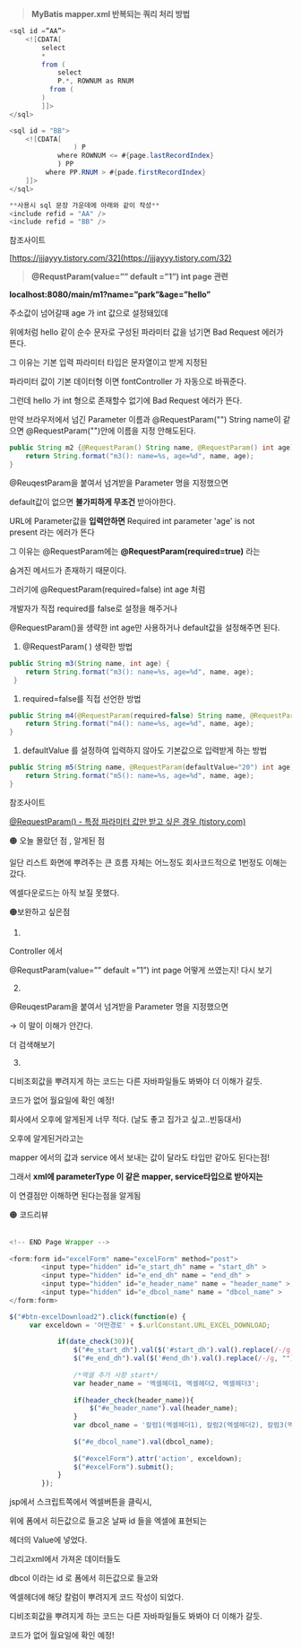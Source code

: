> **MyBatis mapper.xml  반복되는 쿼리 처리 방법**
> 

```java
<sql id =”AA”>
	<![CDATA[
		select 
		*
		from (
			select
			P.*, ROWNUM as RNUM
		  from (
		)
		]]>
</sql>

<sql id = "BB">
	<![CDATA[
				) P
			where ROWNUM <= #{page.lastRecordIndex}
			) PP
		 where PP.RNUM > #{pade.firstRecordIndex}
	]]>
</sql>

**사용시 sql 문장 가운데에 아래와 같이 작성**
<include refid = "AA" />
<include refid = "BB" />
```

참조사이트

[https://jjjayyy.tistory.com/32](https://jjjayyy.tistory.com/32)

> **@RequstParam(value=”” default =”1”) int page 관련**
> 

  **localhost:8080/main/m1?name=”park”&age=”hello”**

주소값이 넘어갈때  age 가 int 값으로 설정돼있데

위에처럼 hello 같이 순수 문자로 구성된 파라미터 값을 넘기면 Bad Request 에러가 뜬다.

그 이유는 기본 입력 파라미터 타입은 문자열이고 받게 지정된 

파라미터 값이 기본 데이터형 이면 fontController 가 자동으로 바꿔준다.

그런데 hello 가 int 형으로 존재할수 없기에 Bad Request  에러가 뜬다.

만약 브라우저에서 넘긴 Parameter 이름과 @RequestParam("") String name이 같으면 @RequestParam("")안에 이름을 지정 안해도된다.

```java
public String m2 {@RequestParam() String name, @RequestParam() int age) {
	return String.format("m3(): name=%s, age=%d", name, age);
}
```

@ReuqestParam을 붙여서 넘겨받을 Parameter 명을 지정했으면 

default값이 없으면 **불가피하게 무조건** 받아야한다.

URL에 Parameter값을 **입력안하면** Required int parameter 'age' is not present 라는 에러가 뜬다

그 이유는 @RequestParam에는 **@RequestParam(required=true)** 라는 

숨겨진 메서드가 존재하기 때문이다.

그러기에 @RequestParam(required=false) int age 처럼 

개발자가 직접 required를 false로 설정을 해주거나 

@RequestParam()을 생략한 int age만 사용하거나 default값을 설정해주면 된다.

1. @RequestParam( ) 생략한 방법

```java
public String m3(String name, int age) {
    return String.format("m3(): name=%s, age=%d", name, age);
 }
```

1.  required=false를 직접 선언한 방법

```java
public String m4(@RequestParam(required=false) String name, @RequestParam(required=false) int age) {
    return String.format("m4(): name=%s, age=%d", name, age);
}
```

1. defaultValue 를 설정하여 입력하지 않아도 기본값으로 입력받게 하는 방법

```java
public String m5(String name, @RequestParam(defaultValue="20") int age) {
    return String.format("m5(): name=%s, age=%d", name, age);
}
```

참조사이트

[@RequestParam() - 특정 파라미터 값만 받고 싶은 경우 (tistory.com)](https://hoonys91.tistory.com/335)

🟠 오늘 몰랐던 점 , 알게된 점

일단 리스트 화면에 뿌려주는 큰 흐름 자체는 어느정도 회사코드적으로 1번정도 이해는 갔다.

엑셀다운로드는 아직 보질 못했다.

🟠보완하고 싶은점

1)

Controller 에서 

@RequstParam(value=”” default =”1”) int page  어떻게 쓰였는지! 다시 보기

2)

@ReuqestParam을 붙여서 넘겨받을 Parameter 명을 지정했으면 

→ 이 말이 이해가 안간다.

더 검색해보기

3)

디비조회값을 뿌려지게 하는 코드는 다른 자바파일들도 봐봐야 더 이해가 갈듯.

코드가 없어 월요일에 확인 예정!

회사에서 오후에 알게된게 너무 적다. (날도 좋고 집가고 싶고..빈둥대서)

오후에 알게된거라고는 

mapper 에서의 값과 service 에서 보내는 값이 달라도 타입만 같아도 된다는점!

그래서 **xml에 parameterType 이 같은 mapper, service타입으로 받아지는** 

이 연결점만 이해하면 된다는점을 알게됨

🟠 코드리뷰

```java

<!-- END Page Wrapper -->
	
<form:form id="excelForm" name="excelForm" method="post">
		<input type="hidden" id="e_start_dh" name = "start_dh" >
		<input type="hidden" id="e_end_dh" name = "end_dh" >
		<input type="hidden" id="e_header_name" name = "header_name" >	
		<input type="hidden" id="e_dbcol_name" name = "dbcol_name" >	
</form:form>
```

```jsx
$("#btn-excelDownload2").click(function(e) {
     var exceldown = '어떤경로' + $.urlConstant.URL_EXCEL_DOWNLOAD;
			
			if(date_check(30)){
				$("#e_start_dh").val($('#start_dh').val().replace(/-/g, ""));
				$("#e_end_dh").val($('#end_dh').val().replace(/-/g, ""));
				
				/*엑셀 추가 사항 start*/
				var header_name = '엑셀헤더1, 엑셀헤더2, 엑셀헤더3';
				
				if(header_check(header_name)){
					$("#e_header_name").val(header_name);	
				}
				var dbcol_name = '칼럼1(엑셀헤더1), 칼럼2(엑셀헤더2), 칼럼3(엑셀헤더3)'; //해당 칼럼명이 엑셀 헤더에 입력된다.
				
				$("#e_dbcol_name").val(dbcol_name);	
				
				$("#excelForm").attr('action', exceldown);
				$("#excelForm").submit();
			}
		});
```

 jsp에서 스크립트쪽에서 엑셀버튼을 클릭시,

위에 폼에서 히든값으로 들고온 날짜 id 들을 엑셀에 표현되는 

헤더의 Value에 넣었다. 

그리고xml에서 가져온 데이터들도

dbcol 이라는 id 로 폼에서 히든값으로 들고와

엑셀헤더에 해당 칼럼이 뿌려지게 코드 작성이 되었다.

디비조회값을 뿌려지게 하는 코드는 다른 자바파일들도 봐봐야 더 이해가 갈듯.

코드가 없어 월요일에 확인 예정!

